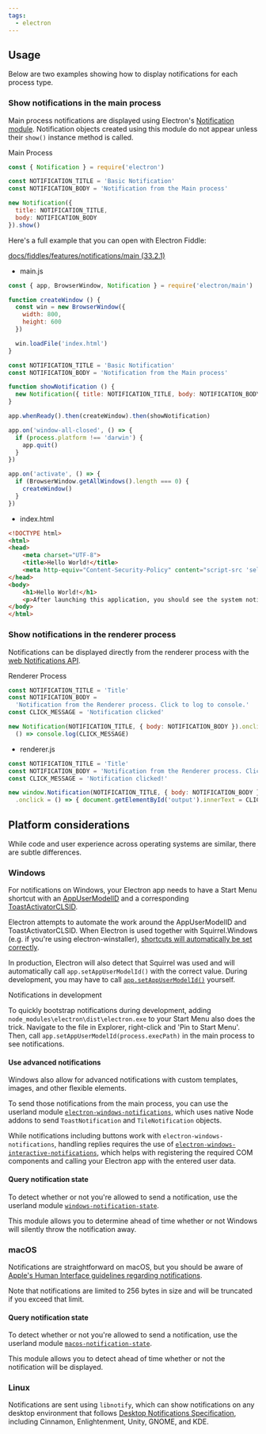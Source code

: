 ```yaml
---
tags:
  - electron
---
```

## Usage

Below are two examples showing how to display notifications for each process type.

### Show notifications in the main process

Main process notifications are displayed using Electron's [Notification module](https://www.electronjs.org/docs/latest/api/notification). Notification objects created using this module do not appear unless their `show()` instance method is called.

Main Process

```js
const { Notification } = require('electron')

const NOTIFICATION_TITLE = 'Basic Notification'
const NOTIFICATION_BODY = 'Notification from the Main process'

new Notification({
  title: NOTIFICATION_TITLE,
  body: NOTIFICATION_BODY
}).show()
```

Here's a full example that you can open with Electron Fiddle:

[docs/fiddles/features/notifications/main (33.2.1)](https://github.com/electron/electron/tree/v33.2.1/docs/fiddles/features/notifications/main)

- main.js

```js
const { app, BrowserWindow, Notification } = require('electron/main')

function createWindow () {
  const win = new BrowserWindow({
    width: 800,
    height: 600
  })

  win.loadFile('index.html')
}

const NOTIFICATION_TITLE = 'Basic Notification'
const NOTIFICATION_BODY = 'Notification from the Main process'

function showNotification () {
  new Notification({ title: NOTIFICATION_TITLE, body: NOTIFICATION_BODY }).show()
}

app.whenReady().then(createWindow).then(showNotification)

app.on('window-all-closed', () => {
  if (process.platform !== 'darwin') {
    app.quit()
  }
})

app.on('activate', () => {
  if (BrowserWindow.getAllWindows().length === 0) {
    createWindow()
  }
})
```

- index.html

```html
<!DOCTYPE html>
<html>
<head>
    <meta charset="UTF-8">
    <title>Hello World!</title>
    <meta http-equiv="Content-Security-Policy" content="script-src 'self' 'unsafe-inline';" />
</head>
<body>
    <h1>Hello World!</h1>
    <p>After launching this application, you should see the system notification.</p>
</body>
</html>
```

### Show notifications in the renderer process

Notifications can be displayed directly from the renderer process with the [web Notifications API](https://developer.mozilla.org/en-US/docs/Web/API/Notifications_API/Using_the_Notifications_API).

Renderer Process

```js
const NOTIFICATION_TITLE = 'Title'
const NOTIFICATION_BODY =
  'Notification from the Renderer process. Click to log to console.'
const CLICK_MESSAGE = 'Notification clicked'

new Notification(NOTIFICATION_TITLE, { body: NOTIFICATION_BODY }).onclick =
  () => console.log(CLICK_MESSAGE)
```

- renderer.js

```js
const NOTIFICATION_TITLE = 'Title'
const NOTIFICATION_BODY = 'Notification from the Renderer process. Click to log to console.'
const CLICK_MESSAGE = 'Notification clicked!'

new window.Notification(NOTIFICATION_TITLE, { body: NOTIFICATION_BODY })
  .onclick = () => { document.getElementById('output').innerText = CLICK_MESSAGE }
```

## Platform considerations

While code and user experience across operating systems are similar, there are subtle differences.

### Windows

For notifications on Windows, your Electron app needs to have a Start Menu shortcut with an [AppUserModelID](https://learn.microsoft.com/en-us/windows/win32/shell/appids) and a corresponding [ToastActivatorCLSID](https://learn.microsoft.com/en-us/windows/win32/properties/props-system-appusermodel-toastactivatorclsid).

Electron attempts to automate the work around the AppUserModelID and ToastActivatorCLSID. When Electron is used together with Squirrel.Windows (e.g. if you're using electron-winstaller), [shortcuts will automatically be set correctly](https://github.com/electron/windows-installer/blob/main/README.md#handling-squirrel-events).

In production, Electron will also detect that Squirrel was used and will automatically call `app.setAppUserModelId()` with the correct value. During development, you may have to call [`app.setAppUserModelId()`](https://www.electronjs.org/docs/latest/api/app#appsetappusermodelidid-windows) yourself.

Notifications in development

To quickly bootstrap notifications during development, adding `node_modules\electron\dist\electron.exe` to your Start Menu also does the trick. Navigate to the file in Explorer, right-click and 'Pin to Start Menu'. Then, call `app.setAppUserModelId(process.execPath)` in the main process to see notifications.

#### Use advanced notifications

Windows also allow for advanced notifications with custom templates, images, and other flexible elements.

To send those notifications from the main process, you can use the userland module [`electron-windows-notifications`](https://github.com/felixrieseberg/electron-windows-notifications), which uses native Node addons to send `ToastNotification` and `TileNotification` objects.

While notifications including buttons work with `electron-windows-notifications`, handling replies requires the use of [`electron-windows-interactive-notifications`](https://github.com/felixrieseberg/electron-windows-interactive-notifications), which helps with registering the required COM components and calling your Electron app with the entered user data.

#### Query notification state

To detect whether or not you're allowed to send a notification, use the userland module [`windows-notification-state`](https://github.com/felixrieseberg/windows-notification-state).

This module allows you to determine ahead of time whether or not Windows will silently throw the notification away.

### macOS

Notifications are straightforward on macOS, but you should be aware of [Apple's Human Interface guidelines regarding notifications](https://developer.apple.com/design/human-interface-guidelines/notifications).

Note that notifications are limited to 256 bytes in size and will be truncated if you exceed that limit.

#### Query notification state

To detect whether or not you're allowed to send a notification, use the userland module [`macos-notification-state`](https://github.com/felixrieseberg/macos-notification-state).

This module allows you to detect ahead of time whether or not the notification will be displayed.

### Linux

Notifications are sent using `libnotify`, which can show notifications on any desktop environment that follows [Desktop Notifications Specification](https://specifications.freedesktop.org/notification-spec/notification-spec-latest.html), including Cinnamon, Enlightenment, Unity, GNOME, and KDE.